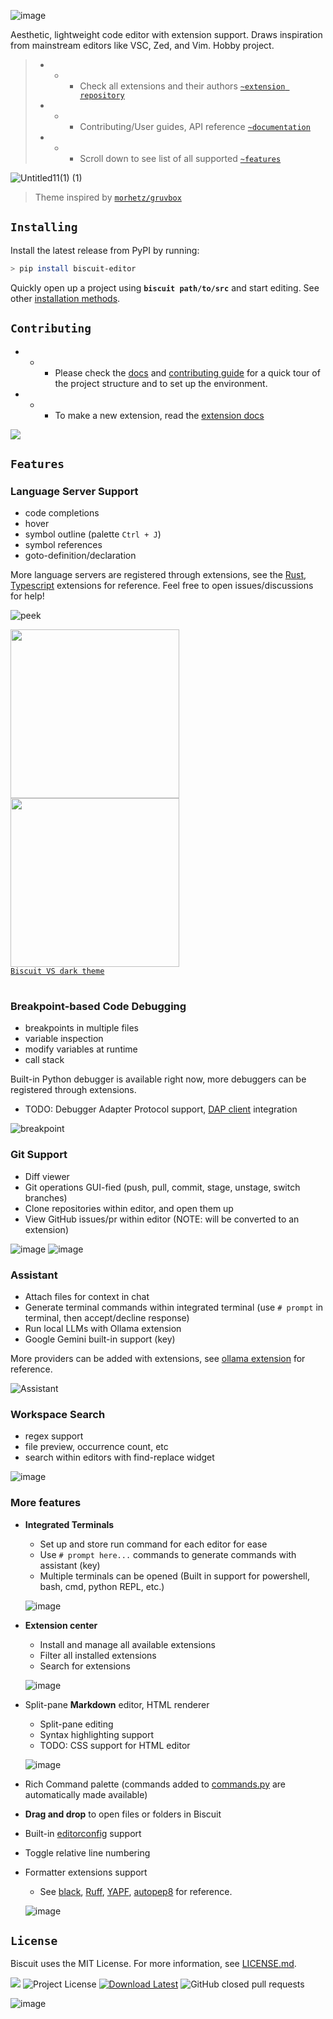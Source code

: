 ![image](https://github.com/user-attachments/assets/a578d600-a4a8-4ce4-904d-4aa0e73fc124)

Aesthetic, lightweight code editor with extension support. Draws inspiration from mainstream editors like VSC, Zed, and Vim. Hobby project. 
> - - -  Check all extensions and their authors [`~extension repository`](https://tomlin7.github.io/biscuit-extensions/)
> - - -  Contributing/User guides, API reference [`~documentation`](https://tomlin7.github.io/biscuit)
> - - -  Scroll down to see list of all supported [`~features`](https://github.com/tomlin7/biscuit?tab=readme-ov-file#features)

![Untitled11(1) (1)](https://github.com/user-attachments/assets/a9eaeb35-61fd-45a5-9dfb-dbf70bbfd257)
> Theme inspired by [`morhetz/gruvbox`](https://github.com/morhetz/gruvbox)

## `Installing`

Install the latest release from PyPI by running:
```bash
> pip install biscuit-editor
```
Quickly open up a project using **`biscuit path/to/src`** and start editing. See other [installation methods](https://tomlin7.github.io/biscuit/getting-started/installation/).

## `Contributing`

- - - Please check the [docs](https://tomlin7.github.io/biscuit/getting-started/quick-start/) and [contributing guide](https://github.com/tomlin7/Biscuit/blob/main/CONTRIBUTING.md) for a quick tour of the project structure and to set up the environment. 
- - - To make a new extension, read the [extension docs](https://github.com/tomlin7/biscuit-extensions)

<a href="https://github.com/tomlin7/biscuit/graphs/contributors">
  <img src="https://opencollective.com/biscuit/contributors.svg" />
</a><br>

## `Features`

### Language Server Support

- code completions
- hover
- symbol outline (palette `Ctrl + J`)
- symbol references
- goto-definition/declaration

More language servers are registered through extensions, see the [Rust](https://github.com/tomlin7/biscuit-extensions/blob/main/extensions/rust.py), [Typescript](https://github.com/tomlin7/biscuit-extensions/blob/main/extensions/javascript_typescript.py) extensions
for reference. Feel free to open issues/discussions for help!

![peek](https://github.com/user-attachments/assets/16350a91-8d87-422d-b779-1db21033e979)

<table>
    <tr>
        <img src=https://github.com/tomlin7/biscuit/assets/70792552/36589a2d-8f5f-4196-bc88-5b1800492076 height=270>
    </tr>
    <tr> 
        <img src=https://github.com/tomlin7/biscuit/assets/70792552/68a26ccb-b309-4c21-b75e-3e5cf5fa6500 height=270>
    </tr><br>
    <figcaption>
        <a href=https://github.com/tomlin7/biscuit/blob/main/src/biscuit/settings/theme/vscdark.py><code>Biscuit VS dark theme</code></a>
    </figcaption>
</table>

### Breakpoint-based Code Debugging

- breakpoints in multiple files
- variable inspection
- modify variables at runtime
- call stack

Built-in Python debugger is available right now, more debuggers can be registered through extensions.
- TODO: Debugger Adapter Protocol support, [DAP client](https://github.com/tomlin7/debug-adapter-client) integration

![breakpoint](https://github.com/user-attachments/assets/a34d6e59-4743-43ee-a1a1-b7a5eac589bf)

### Git Support
- Diff viewer
- Git operations GUI-fied (push, pull, commit, stage, unstage, switch branches)
- Clone repositories within editor, and open them up
- View GitHub issues/pr within editor (NOTE: will be converted to an extension)

![image](https://github.com/user-attachments/assets/c23c0338-7c19-4636-831e-3d97b539df46)
![image](https://github.com/user-attachments/assets/41cdbe73-4b24-4502-95f6-fcc17a2002be)

### Assistant

- Attach files for context in chat
- Generate terminal commands within integrated terminal (use `# prompt` in terminal, then accept/decline response)
- Run local LLMs with Ollama extension
- Google Gemini built-in support (key)
  
More providers can be added with extensions, see [ollama extension](https://github.com/tomlin7/biscuit-extensions/blob/main/extensions/ollama.py) for reference.

![Assistant](https://github.com/user-attachments/assets/898d5223-87c2-4368-acd2-8ae060daab70)

### Workspace Search
- regex support
- file preview, occurrence count, etc
- search within editors with find-replace widget

![image](https://github.com/user-attachments/assets/6dd1baa2-c89c-437d-9613-00e72fa9e009)

### More features
- **Integrated Terminals**
  - Set up and store run command for each editor for ease
  - Use `# prompt here...` commands to generate commands with assistant (key)
  - Multiple terminals can be opened (Built in support for powershell, bash, cmd, python REPL, etc.)
  
  ![image](https://github.com/user-attachments/assets/733fbd70-8377-4907-92fa-83e0dcad9368)

- **Extension center**
  - Install and manage all available extensions
  - Filter all installed extensions
  - Search for extensions
  
  ![image](https://github.com/user-attachments/assets/9f6d67f2-b00f-43e6-804a-8f66e03b8183)

- Split-pane **Markdown** editor, HTML renderer
  - Split-pane editing
  - Syntax highlighting support
  - TODO: CSS support for HTML editor
  
  ![image](https://github.com/user-attachments/assets/ac086e4d-023e-4dd1-ae26-96271d900656)

- Rich Command palette (commands added to [commands.py](https://github.com/tomlin7/biscuit/blob/main/src/biscuit/commands.py) are automatically made available)
- **Drag and drop** to open files or folders in Biscuit
- Built-in [editorconfig](https://editorconfig.org/) support
- Toggle relative line numbering
- Formatter extensions support
  - See [black](https://github.com/tomlin7/biscuit-extensions/blob/main/extensions/black.py), [Ruff](https://github.com/tomlin7/biscuit-extensions/blob/main/extensions/ruff.py), [YAPF](https://github.com/tomlin7/biscuit-extensions/blob/main/extensions/yapf.py), [autopep8](https://github.com/tomlin7/biscuit-extensions/blob/main/extensions/autopep8.py) for reference.
  
  ![image](https://github.com/user-attachments/assets/73a86fb6-89f8-4cd9-8552-5c1fb9c2e3b0)


## `License`

Biscuit uses the MIT License. For more information, see [LICENSE.md](https://github.com/tomlin7/Biscuit/blob/main/LICENSE.md).

<a href=https://github.com/tomlin7/Biscuit/actions/workflows/nightly.yml><img src="https://img.shields.io/github/actions/workflow/status/tomlin7/biscuit/nightly.yml"></a> 
<img alt="Project License" src="https://img.shields.io/github/license/tomlin7/Biscuit"> 
<a href=https://github.com/tomlin7/Biscuit/releases> <img alt="Download Latest" src="https://img.shields.io/github/v/release/tomlin7/biscuit"></a>
<img alt="GitHub closed pull requests" src="https://img.shields.io/github/issues-pr-closed-raw/tomlin7/Biscuit">


![image](https://github.com/user-attachments/assets/0df70dbd-b4e2-46ae-9715-045bdf85ed13)
